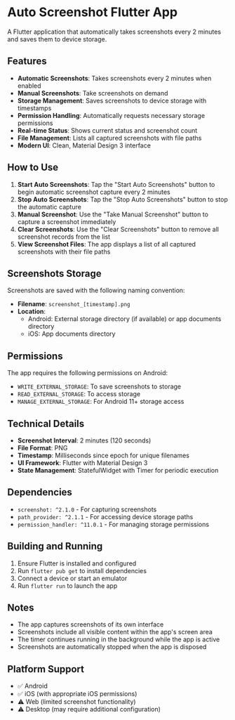 # Auto Screenshot Flutter App

A Flutter application that automatically takes screenshots every 2 minutes and saves them to device storage.

## Features

- **Automatic Screenshots**: Takes screenshots every 2 minutes when enabled
- **Manual Screenshots**: Take screenshots on demand
- **Storage Management**: Saves screenshots to device storage with timestamps
- **Permission Handling**: Automatically requests necessary storage permissions
- **Real-time Status**: Shows current status and screenshot count
- **File Management**: Lists all captured screenshots with file paths
- **Modern UI**: Clean, Material Design 3 interface

## How to Use

1. **Start Auto Screenshots**: Tap the "Start Auto Screenshots" button to begin automatic screenshot capture every 2 minutes
2. **Stop Auto Screenshots**: Tap the "Stop Auto Screenshots" button to stop the automatic capture
3. **Manual Screenshot**: Use the "Take Manual Screenshot" button to capture a screenshot immediately
4. **Clear Screenshots**: Use the "Clear Screenshots" button to remove all screenshot records from the list
5. **View Screenshot Files**: The app displays a list of all captured screenshots with their file paths

## Screenshots Storage

Screenshots are saved with the following naming convention:
- **Filename**: `screenshot_[timestamp].png`
- **Location**: 
  - Android: External storage directory (if available) or app documents directory
  - iOS: App documents directory

## Permissions

The app requires the following permissions on Android:
- `WRITE_EXTERNAL_STORAGE`: To save screenshots to storage
- `READ_EXTERNAL_STORAGE`: To access storage
- `MANAGE_EXTERNAL_STORAGE`: For Android 11+ storage access

## Technical Details

- **Screenshot Interval**: 2 minutes (120 seconds)
- **File Format**: PNG
- **Timestamp**: Milliseconds since epoch for unique filenames
- **UI Framework**: Flutter with Material Design 3
- **State Management**: StatefulWidget with Timer for periodic execution

## Dependencies

- `screenshot: ^2.1.0` - For capturing screenshots
- `path_provider: ^2.1.1` - For accessing device storage paths
- `permission_handler: ^11.0.1` - For managing storage permissions

## Building and Running

1. Ensure Flutter is installed and configured
2. Run `flutter pub get` to install dependencies
3. Connect a device or start an emulator
4. Run `flutter run` to launch the app

## Notes

- The app captures screenshots of its own interface
- Screenshots include all visible content within the app's screen area
- The timer continues running in the background while the app is active
- Screenshots are automatically stopped when the app is disposed

## Platform Support

- ✅ Android
- ✅ iOS (with appropriate iOS permissions)
- ⚠️ Web (limited screenshot functionality)
- ⚠️ Desktop (may require additional configuration)
